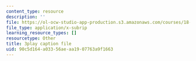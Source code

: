 ```yaml
---
content_type: resource
description: ''
file: https://ol-ocw-studio-app-production.s3.amazonaws.com/courses/18-03sc-differential-equations-fall-2011/90c5d164a03356aeaa1907763a9f1663_2IBWxERRjvM.vtt
file_type: application/x-subrip
learning_resource_types: []
resourcetype: Other
title: 3play caption file
uid: 90c5d164-a033-56ae-aa19-07763a9f1663
---
```

